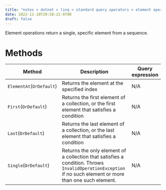 ```yaml
---
title: "notes > dotnet > linq > standard query operators > element operations"
date: 2022-11-10T20:58:21-0700
draft: false
---
```

Element operations return a single, specific element from a sequence.

# Methods
| Method | Description | Query expression |
|--------|-------------|------------------|
`ElementAt`(`OrDefault`) | Returns the element at the specified index | N/A
`First`(`OrDefault`) | Returns the first element of a collection, or the first element that satisfies a condition | N/A
`Last`(`OrDefault`) | Returns the last element of a collection, or the last element that satisfies a condition | N/A
`Single`(`OrDefault`) | Returns the only element of a collection that satisfies a condition.  Throws `InvalidOperationException` if no such element or more than one such element. | N/A
